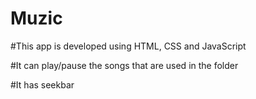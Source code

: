 # Muzic

#This app is developed using HTML, CSS and JavaScript

#It can play/pause the songs that are used in the folder

#It has seekbar
